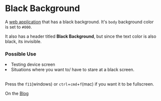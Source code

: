 # Black Background

A [web application](http://black.edrini.xyz/) that has a black background. It's `body` background color is set to `#000`.

It also has a header titled **Black Background**, but since the text color is also black, its invisible.

### Possible Use

<li>Testing device screen</li>
<li>Situations where you want to/ have to stare at a black screen.</li>

<br/>

Press the `f11`(windows) or `ctrl`+`cmd`+`f`(mac) if you want it to be fullscreen.

On the [Blog](https://blog.edrini.xyz/posts/black-background)
